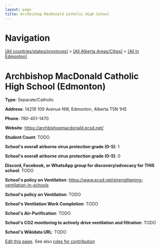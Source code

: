 ```yaml
---
layout: page
title: Archbishop MacDonald Catholic High School
---
```

# Navigation

[[All countries/states/provinces]](../../..) > [[All Alberta Areas/Cities]](../..) > [[All In Edmonton]](..)

# Archbishop MacDonald Catholic High School (Edmonton)

**Type**: Separate/Catholic

**Address**: 14219 109 Avenue NW, Edmonton, Alberta T5N 1H5

**Phone**: 780-451-1470

**Website**: <https://archbishopmacdonald.ecsd.net/>

**Student Count**: TODO

**School's overall airborne virus protection grade (0-5)**: 1

**School's overall airborne virus protection grade (0-5)**: 0

**Discord, Facebook, or WhatsApp group for discovery/advocacy for THIS school**: TODO

**School's policy on Ventilation**: <https://www.ecsd.net/strengthening-ventilation-in-schools>

**School's policy on Ventilation**: TODO

**School's Ventilation Work Completion**: TODO

**School's Air-Purification**: TODO

**School's CO2 monitoring to actively drive ventilation and filtration**: TODO

**School's Wikidata URL**: TODO


[Edit this page](https://github.com/ventilate-schools/AB/edit/main/./Edmonton/Archbishop_MacDonald_Catholic_High_School.md). See also [rules for contribution](../../../contribution-rules/)